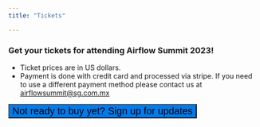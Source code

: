 ```yaml
---
title: "Tickets"

---
```


### Get your tickets for attending Airflow Summit 2023!


<script src="https://js.tito.io/v2/with/ga4,hits" async></script>
<tito-widget event="airflowsummit/2023"></tito-widget>

* Ticket prices are in US dollars.
* Payment is done with credit card and processed via stripe. If you need to use a different payment method please contact us at airflowsummit@sg.com.mx 

<div class="text-center">
<button data-tf-popup="TxCJx3Vp" data-tf-opacity="100" data-tf-size="100" data-tf-iframe-props="title=Airflow Summit 2023 - Interested" data-tf-transitive-search-params data-tf-medium="snippet" data-tf-hidden="utm_source=,utm_medium=,utm_campaign=" class="btn text-white my-3 btn-rounded" style="font-size: 1.4em; background-color:#017CEE;">Not ready to buy yet? Sign up for updates</button><script src="//embed.typeform.com/next/embed.js"></script>
</div>